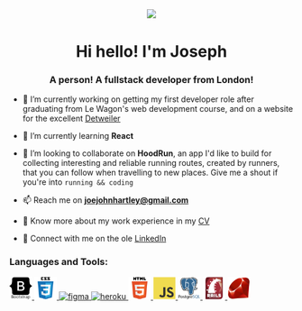 <div id="header" align="center">
  <img src="https://media4.giphy.com/media/v1.Y2lkPTc5MGI3NjExNzc4ZWYzNGM0NWZjNTA1NDc0NDFiZDc0OTNkN2ViYTlhYTVlNTkxOSZjdD1n/STO9DD14V1DniH9nby/giphy.gif" width="200"/>
<h1>Hi hello! I'm Joseph</h1>
<h3>A person! A fullstack developer from London!</h3>
</div>

- 🔭 I’m currently working on getting my first developer role after graduating from Le Wagon's web development course, and on a website for the excellent [Detweiler](https://detweilertheband.bandcamp.com)

- 🌱 I’m currently learning **React**

- 👯 I’m looking to collaborate on **HoodRun**, an app I'd like to build for collecting interesting and reliable running routes, created by runners, that you can follow when travelling to new places. Give me a shout if you're into `running && coding`

- 📫 Reach me on **joejohnhartley@gmail.com**

- 📄 Know more about my work experience in my [CV](https://www.canva.com/design/DAFesfZl0Ig/FxdZ7YdufCnaXNRpo2tqJg/view?utm_content=DAFesfZl0Ig&utm_campaign=designshare&utm_medium=link2&utm_source=sharebutton)
  
- 🔗 Connect with me on the ole [LinkedIn](https://www.linkedin.com/in/joejohnhartley/)

<h3 align="left">Languages and Tools:</h3>
<p align="left"> <a href="https://getbootstrap.com" target="_blank" rel="noreferrer"> <img src="https://raw.githubusercontent.com/devicons/devicon/master/icons/bootstrap/bootstrap-plain-wordmark.svg" alt="bootstrap" width="40" height="40"/> </a> <a href="https://www.w3schools.com/css/" target="_blank" rel="noreferrer"> <img src="https://raw.githubusercontent.com/devicons/devicon/master/icons/css3/css3-original-wordmark.svg" alt="css3" width="40" height="40"/> </a> <a href="https://www.figma.com/" target="_blank" rel="noreferrer"> <img src="https://www.vectorlogo.zone/logos/figma/figma-icon.svg" alt="figma" width="40" height="40"/> </a> <a href="https://heroku.com" target="_blank" rel="noreferrer"> <img src="https://www.vectorlogo.zone/logos/heroku/heroku-icon.svg" alt="heroku" width="40" height="40"/> </a> <a href="https://www.w3.org/html/" target="_blank" rel="noreferrer"> <img src="https://raw.githubusercontent.com/devicons/devicon/master/icons/html5/html5-original-wordmark.svg" alt="html5" width="40" height="40"/> </a> <a href="https://developer.mozilla.org/en-US/docs/Web/JavaScript" target="_blank" rel="noreferrer"> <img src="https://raw.githubusercontent.com/devicons/devicon/master/icons/javascript/javascript-original.svg" alt="javascript" width="40" height="40"/> </a> <a href="https://www.postgresql.org" target="_blank" rel="noreferrer"> <img src="https://raw.githubusercontent.com/devicons/devicon/master/icons/postgresql/postgresql-original-wordmark.svg" alt="postgresql" width="40" height="40"/> </a> <a href="https://rubyonrails.org" target="_blank" rel="noreferrer"> <img src="https://raw.githubusercontent.com/devicons/devicon/master/icons/rails/rails-original-wordmark.svg" alt="rails" width="40" height="40"/> </a> <a href="https://www.ruby-lang.org/en/" target="_blank" rel="noreferrer"> <img src="https://raw.githubusercontent.com/devicons/devicon/master/icons/ruby/ruby-original.svg" alt="ruby" width="40" height="40"/> </a> </p>


<!--
**JosephHartley/JosephHartley** is a ✨ _special_ ✨ repository because its `README.md` (this file) appears on your GitHub profile.

Here are some ideas to get you started:

- 🔭 I’m currently working on ...
- 🌱 I’m currently learning ...
- 👯 I’m looking to collaborate on ...
- 🤔 I’m looking for help with ...
- 💬 Ask me about ...
- 📫 How to reach me: ...
- 😄 Pronouns: ...
- ⚡ Fun fact: ...
-->
